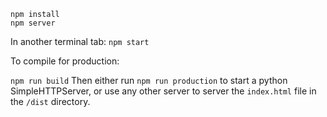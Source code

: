 ```
npm install
npm server
```

In another terminal tab: `npm start`

To compile for production:

`npm run build`
Then either run `npm run production` to start a python SimpleHTTPServer, or use any other
server to server the `index.html` file in the `/dist` directory.

